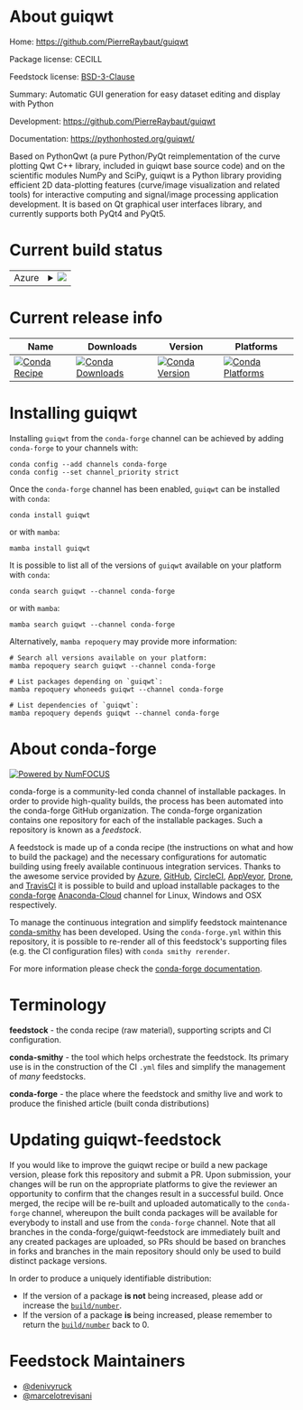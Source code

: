 About guiqwt
============

Home: https://github.com/PierreRaybaut/guiqwt

Package license: CECILL

Feedstock license: [BSD-3-Clause](https://github.com/conda-forge/guiqwt-feedstock/blob/main/LICENSE.txt)

Summary: Automatic GUI generation for easy dataset editing and display with Python

Development: https://github.com/PierreRaybaut/guiqwt

Documentation: https://pythonhosted.org/guiqwt/

Based on PythonQwt (a pure Python/PyQt reimplementation of the curve
plotting Qwt C++ library, included in guiqwt base source code) and on the
scientific modules NumPy and SciPy, guiqwt is a Python library providing
efficient 2D data-plotting features (curve/image visualization and related
tools) for interactive computing and signal/image processing application
development. It is based on Qt graphical user interfaces library, and
currently supports both PyQt4 and PyQt5.


Current build status
====================


<table>
    
  <tr>
    <td>Azure</td>
    <td>
      <details>
        <summary>
          <a href="https://dev.azure.com/conda-forge/feedstock-builds/_build/latest?definitionId=6319&branchName=main">
            <img src="https://dev.azure.com/conda-forge/feedstock-builds/_apis/build/status/guiqwt-feedstock?branchName=main">
          </a>
        </summary>
        <table>
          <thead><tr><th>Variant</th><th>Status</th></tr></thead>
          <tbody><tr>
              <td>linux_64_numpy1.20python3.8.____cpython</td>
              <td>
                <a href="https://dev.azure.com/conda-forge/feedstock-builds/_build/latest?definitionId=6319&branchName=main">
                  <img src="https://dev.azure.com/conda-forge/feedstock-builds/_apis/build/status/guiqwt-feedstock?branchName=main&jobName=linux&configuration=linux%20linux_64_numpy1.20python3.8.____cpython" alt="variant">
                </a>
              </td>
            </tr><tr>
              <td>linux_64_numpy1.20python3.9.____cpython</td>
              <td>
                <a href="https://dev.azure.com/conda-forge/feedstock-builds/_build/latest?definitionId=6319&branchName=main">
                  <img src="https://dev.azure.com/conda-forge/feedstock-builds/_apis/build/status/guiqwt-feedstock?branchName=main&jobName=linux&configuration=linux%20linux_64_numpy1.20python3.9.____cpython" alt="variant">
                </a>
              </td>
            </tr><tr>
              <td>linux_64_numpy1.21python3.10.____cpython</td>
              <td>
                <a href="https://dev.azure.com/conda-forge/feedstock-builds/_build/latest?definitionId=6319&branchName=main">
                  <img src="https://dev.azure.com/conda-forge/feedstock-builds/_apis/build/status/guiqwt-feedstock?branchName=main&jobName=linux&configuration=linux%20linux_64_numpy1.21python3.10.____cpython" alt="variant">
                </a>
              </td>
            </tr><tr>
              <td>linux_64_numpy1.23python3.11.____cpython</td>
              <td>
                <a href="https://dev.azure.com/conda-forge/feedstock-builds/_build/latest?definitionId=6319&branchName=main">
                  <img src="https://dev.azure.com/conda-forge/feedstock-builds/_apis/build/status/guiqwt-feedstock?branchName=main&jobName=linux&configuration=linux%20linux_64_numpy1.23python3.11.____cpython" alt="variant">
                </a>
              </td>
            </tr><tr>
              <td>osx_64_numpy1.20python3.8.____cpython</td>
              <td>
                <a href="https://dev.azure.com/conda-forge/feedstock-builds/_build/latest?definitionId=6319&branchName=main">
                  <img src="https://dev.azure.com/conda-forge/feedstock-builds/_apis/build/status/guiqwt-feedstock?branchName=main&jobName=osx&configuration=osx%20osx_64_numpy1.20python3.8.____cpython" alt="variant">
                </a>
              </td>
            </tr><tr>
              <td>osx_64_numpy1.20python3.9.____cpython</td>
              <td>
                <a href="https://dev.azure.com/conda-forge/feedstock-builds/_build/latest?definitionId=6319&branchName=main">
                  <img src="https://dev.azure.com/conda-forge/feedstock-builds/_apis/build/status/guiqwt-feedstock?branchName=main&jobName=osx&configuration=osx%20osx_64_numpy1.20python3.9.____cpython" alt="variant">
                </a>
              </td>
            </tr><tr>
              <td>osx_64_numpy1.21python3.10.____cpython</td>
              <td>
                <a href="https://dev.azure.com/conda-forge/feedstock-builds/_build/latest?definitionId=6319&branchName=main">
                  <img src="https://dev.azure.com/conda-forge/feedstock-builds/_apis/build/status/guiqwt-feedstock?branchName=main&jobName=osx&configuration=osx%20osx_64_numpy1.21python3.10.____cpython" alt="variant">
                </a>
              </td>
            </tr><tr>
              <td>osx_64_numpy1.23python3.11.____cpython</td>
              <td>
                <a href="https://dev.azure.com/conda-forge/feedstock-builds/_build/latest?definitionId=6319&branchName=main">
                  <img src="https://dev.azure.com/conda-forge/feedstock-builds/_apis/build/status/guiqwt-feedstock?branchName=main&jobName=osx&configuration=osx%20osx_64_numpy1.23python3.11.____cpython" alt="variant">
                </a>
              </td>
            </tr><tr>
              <td>win_64_numpy1.20python3.8.____cpython</td>
              <td>
                <a href="https://dev.azure.com/conda-forge/feedstock-builds/_build/latest?definitionId=6319&branchName=main">
                  <img src="https://dev.azure.com/conda-forge/feedstock-builds/_apis/build/status/guiqwt-feedstock?branchName=main&jobName=win&configuration=win%20win_64_numpy1.20python3.8.____cpython" alt="variant">
                </a>
              </td>
            </tr><tr>
              <td>win_64_numpy1.20python3.9.____cpython</td>
              <td>
                <a href="https://dev.azure.com/conda-forge/feedstock-builds/_build/latest?definitionId=6319&branchName=main">
                  <img src="https://dev.azure.com/conda-forge/feedstock-builds/_apis/build/status/guiqwt-feedstock?branchName=main&jobName=win&configuration=win%20win_64_numpy1.20python3.9.____cpython" alt="variant">
                </a>
              </td>
            </tr><tr>
              <td>win_64_numpy1.21python3.10.____cpython</td>
              <td>
                <a href="https://dev.azure.com/conda-forge/feedstock-builds/_build/latest?definitionId=6319&branchName=main">
                  <img src="https://dev.azure.com/conda-forge/feedstock-builds/_apis/build/status/guiqwt-feedstock?branchName=main&jobName=win&configuration=win%20win_64_numpy1.21python3.10.____cpython" alt="variant">
                </a>
              </td>
            </tr><tr>
              <td>win_64_numpy1.23python3.11.____cpython</td>
              <td>
                <a href="https://dev.azure.com/conda-forge/feedstock-builds/_build/latest?definitionId=6319&branchName=main">
                  <img src="https://dev.azure.com/conda-forge/feedstock-builds/_apis/build/status/guiqwt-feedstock?branchName=main&jobName=win&configuration=win%20win_64_numpy1.23python3.11.____cpython" alt="variant">
                </a>
              </td>
            </tr>
          </tbody>
        </table>
      </details>
    </td>
  </tr>
</table>

Current release info
====================

| Name | Downloads | Version | Platforms |
| --- | --- | --- | --- |
| [![Conda Recipe](https://img.shields.io/badge/recipe-guiqwt-green.svg)](https://anaconda.org/conda-forge/guiqwt) | [![Conda Downloads](https://img.shields.io/conda/dn/conda-forge/guiqwt.svg)](https://anaconda.org/conda-forge/guiqwt) | [![Conda Version](https://img.shields.io/conda/vn/conda-forge/guiqwt.svg)](https://anaconda.org/conda-forge/guiqwt) | [![Conda Platforms](https://img.shields.io/conda/pn/conda-forge/guiqwt.svg)](https://anaconda.org/conda-forge/guiqwt) |

Installing guiqwt
=================

Installing `guiqwt` from the `conda-forge` channel can be achieved by adding `conda-forge` to your channels with:

```
conda config --add channels conda-forge
conda config --set channel_priority strict
```

Once the `conda-forge` channel has been enabled, `guiqwt` can be installed with `conda`:

```
conda install guiqwt
```

or with `mamba`:

```
mamba install guiqwt
```

It is possible to list all of the versions of `guiqwt` available on your platform with `conda`:

```
conda search guiqwt --channel conda-forge
```

or with `mamba`:

```
mamba search guiqwt --channel conda-forge
```

Alternatively, `mamba repoquery` may provide more information:

```
# Search all versions available on your platform:
mamba repoquery search guiqwt --channel conda-forge

# List packages depending on `guiqwt`:
mamba repoquery whoneeds guiqwt --channel conda-forge

# List dependencies of `guiqwt`:
mamba repoquery depends guiqwt --channel conda-forge
```


About conda-forge
=================

[![Powered by
NumFOCUS](https://img.shields.io/badge/powered%20by-NumFOCUS-orange.svg?style=flat&colorA=E1523D&colorB=007D8A)](https://numfocus.org)

conda-forge is a community-led conda channel of installable packages.
In order to provide high-quality builds, the process has been automated into the
conda-forge GitHub organization. The conda-forge organization contains one repository
for each of the installable packages. Such a repository is known as a *feedstock*.

A feedstock is made up of a conda recipe (the instructions on what and how to build
the package) and the necessary configurations for automatic building using freely
available continuous integration services. Thanks to the awesome service provided by
[Azure](https://azure.microsoft.com/en-us/services/devops/), [GitHub](https://github.com/),
[CircleCI](https://circleci.com/), [AppVeyor](https://www.appveyor.com/),
[Drone](https://cloud.drone.io/welcome), and [TravisCI](https://travis-ci.com/)
it is possible to build and upload installable packages to the
[conda-forge](https://anaconda.org/conda-forge) [Anaconda-Cloud](https://anaconda.org/)
channel for Linux, Windows and OSX respectively.

To manage the continuous integration and simplify feedstock maintenance
[conda-smithy](https://github.com/conda-forge/conda-smithy) has been developed.
Using the ``conda-forge.yml`` within this repository, it is possible to re-render all of
this feedstock's supporting files (e.g. the CI configuration files) with ``conda smithy rerender``.

For more information please check the [conda-forge documentation](https://conda-forge.org/docs/).

Terminology
===========

**feedstock** - the conda recipe (raw material), supporting scripts and CI configuration.

**conda-smithy** - the tool which helps orchestrate the feedstock.
                   Its primary use is in the construction of the CI ``.yml`` files
                   and simplify the management of *many* feedstocks.

**conda-forge** - the place where the feedstock and smithy live and work to
                  produce the finished article (built conda distributions)


Updating guiqwt-feedstock
=========================

If you would like to improve the guiqwt recipe or build a new
package version, please fork this repository and submit a PR. Upon submission,
your changes will be run on the appropriate platforms to give the reviewer an
opportunity to confirm that the changes result in a successful build. Once
merged, the recipe will be re-built and uploaded automatically to the
`conda-forge` channel, whereupon the built conda packages will be available for
everybody to install and use from the `conda-forge` channel.
Note that all branches in the conda-forge/guiqwt-feedstock are
immediately built and any created packages are uploaded, so PRs should be based
on branches in forks and branches in the main repository should only be used to
build distinct package versions.

In order to produce a uniquely identifiable distribution:
 * If the version of a package **is not** being increased, please add or increase
   the [``build/number``](https://docs.conda.io/projects/conda-build/en/latest/resources/define-metadata.html#build-number-and-string).
 * If the version of a package **is** being increased, please remember to return
   the [``build/number``](https://docs.conda.io/projects/conda-build/en/latest/resources/define-metadata.html#build-number-and-string)
   back to 0.

Feedstock Maintainers
=====================

* [@denivyruck](https://github.com/denivyruck/)
* [@marcelotrevisani](https://github.com/marcelotrevisani/)

